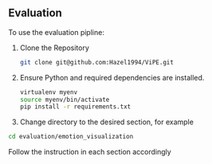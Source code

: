 ## Evaluation
To use the evaluation pipline:

1. Clone the Repository
   ```bash
   git clone git@github.com:Hazel1994/ViPE.git
   ```
2. Ensure Python and required dependencies are installed.
   ```bash
   virtualenv myenv
   source myenv/bin/activate
   pip install -r requirements.txt
   ```
3. Change directory to the desired section, for example
```bash
cd evaluation/emotion_visualization
```
Follow the instruction in each section accordingly